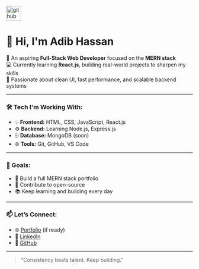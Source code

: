 [<img src='https://cdn.jsdelivr.net/npm/simple-icons@3.0.1/icons/github.svg' alt='github' height='40'>](https://github.com/codebyadib)  
# 👋 Hi, I'm Adib Hassan

🎯 An aspiring **Full-Stack Web Developer** focused on the **MERN stack**  
💻 Currently learning **React.js**, building real-world projects to sharpen my skills  
🚀 Passionate about clean UI, fast performance, and scalable backend systems  

---

### 🛠️ Tech I'm Working With:
- 💡 **Frontend:** HTML, CSS, JavaScript, React.js
- ⚙️ **Backend:** Learning Node.js, Express.js
- 🗄️ **Database:** MongoDB (soon)
- 🌐 **Tools:** Git, GitHub, VS Code

---

### 📌 Goals:
- 🔭 Build a full MERN stack portfolio
- 🌱 Contribute to open-source
- 📚 Keep learning and building every day

---

### 📫 Let’s Connect:
- 🌐 [Portfolio](https://your-portfolio-link.com) (if ready)
- 💼 [LinkedIn](https://www.linkedin.com/in/yourlinkedin)
- 🐙 [GitHub](https://github.com/codebyadib)

---

> “Consistency beats talent. Keep building.”
